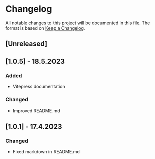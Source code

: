 # Changelog

All notable changes to this project will be documented in this file. The format is based on [Keep a Changelog](https://keepachangelog.com/en/1.0.0/).

## [Unreleased]

## [1.0.5] - 18.5.2023

### Added
- Vitepress documentation

### Changed
- Improved README.md

## [1.0.1] - 17.4.2023

### Changed
- Fixed markdown in README.md
